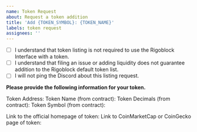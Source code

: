 ```yaml
---
name: Token Request
about: Request a token addition
title: 'Add {TOKEN_SYMBOL}: {TOKEN_NAME}'
labels: token request
assignees: ''
---
```


- [ ] I understand that token listing is not required to use the Rigoblock Interface with a token.
- [ ] I understand that filing an issue or adding liquidity does not guarantee addition to the Rigoblock default token list.
- [ ] I will not ping the Discord about this listing request.

**Please provide the following information for your token.**

Token Address: 
Token Name (from contract): 
Token Decimals (from contract): 
Token Symbol (from contract): 

Link to the official homepage of token:
Link to CoinMarketCap or CoinGecko page of token: 
